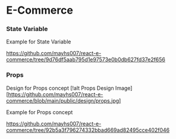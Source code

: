 # E-Commerce

### State Variable

Example for State Variable

https://github.com/mayhs007/react-e-commerce/tree/9d76df5aab795d1e97573e0b0db627fd37e2f656

### Props

Design for Props concept
[!alt Props Design Image][https://github.com/mayhs007/react-e-commerce/blob/main/public/design/props.jpg]

Example for Props concept

https://github.com/mayhs007/react-e-commerce/tree/92b5a3f796274332bbad669ad82495cce402f046
